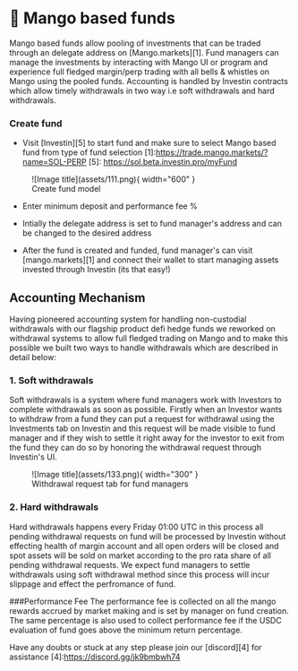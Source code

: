 # 🥭 Mango based funds

Mango based funds allow pooling of investments that can be traded through an delegate address on [Mango.markets][1]. Fund managers can manage the investments by interacting with Mango UI or program and experience full fledged margin/perp trading with all bells & whistles on Mango using the pooled funds. Accounting is handled by Investin contracts which allow timely withdrawals in two way i.e soft withdrawals and hard withdrawals.  


### Create fund 
* Visit [Investin][5] to start fund and make sure to select Mango based fund from type of fund selection
[1]:https://trade.mango.markets/?name=SOL-PERP
[5]: https://sol.beta.investin.pro/myFund



<figure markdown>
  ![Image title](assets/111.png){ width="600" }
  <figcaption>Create fund model</figcaption>
</figure>


* Enter minimum deposit and performance fee %






* Intially the delegate address is set to fund manager's address and can be changed to the desired address
* After the fund is created and funded, fund manager's can visit [mango.markets][1] and connect their wallet to start managing assets invested through Investin (its that easy!)
## Accounting Mechanism

Having pioneered accounting system for handling non-custodial withdrawals with our flagship product defi hedge funds we reworked on withdrawal systems to allow full fledged trading on Mango and to make this possible we built two ways to handle withdrawals which are described in detail below: 

### 1. Soft withdrawals 

Soft withdrawals is a system where fund managers work with Investors to complete withdrawals as soon as possible. Firstly when an Investor wants to withdraw from a fund they can put a request for withdrawal using the Investments tab on Investin and this request will be made visible to fund manager and if they wish to settle it right away for the investor to exit from the fund they can do so by honoring the withdrawal request through Investin's UI.

<figure markdown>
  ![Image title](assets/133.png){ width="300" }
  <figcaption>Withdrawal request tab for fund managers</figcaption>
</figure>

### 2. Hard withdrawals

Hard withdrawals happens every Friday 01:00 UTC in this process all pending withdrawal requests on fund will be processed by Investin without effecting health of margin account and all open orders will be closed and spot assets will be sold on market according to the pro rata share of all pending withdrawal requests. We expect fund managers to settle withdrawals using soft withdrawal method since this process will incur slippage and effect the perfromance of fund. 


###Performance Fee
The performance fee is collected on all the mango rewards accrued by market making and is set by manager on fund creation. The same percentage is also used to collect performance fee if the USDC evaluation of fund goes above the minimum return percentage.







Have any doubts or stuck at any step please join our [discord][4] for assistance
[4]:https://discord.gg/jk9bmbwh74
